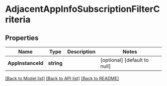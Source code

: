 # AdjacentAppInfoSubscriptionFilterCriteria

## Properties
Name | Type | Description | Notes
------------ | ------------- | ------------- | -------------
**AppInstanceId** | **string** |  | [optional] [default to null]

[[Back to Model list]](../README.md#documentation-for-models) [[Back to API list]](../README.md#documentation-for-api-endpoints) [[Back to README]](../README.md)


